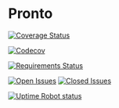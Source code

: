 # Pronto

[![Coverage Status](https://img.shields.io/coveralls/github/COS301-SE-2023/Pronto.svg?style=flat-square)](https://img.shields.io/codecov/c/github/COS301-SE-2023/Pronto)

[![Codecov](https://img.shields.io/codecov/c/github/COS301-SE-2023/Pronto.svg?style=flat-square)](https://codecov.io/gh/COS301-SE-2023/Pronto)

[![Requirements Status](https://requires.io/github/COS301-SE-2023/Pronto/requirements.svg?branch=frontend-dev)](https://requires.io/github/USER/REPO/requirements/?branch=BRANCH)

[![Open Issues](https://img.shields.io/github/issues/COS301-SE-2023/Pronto.svg?style=flat-square)](https://github.com/COS301-SE-2023/Pronto/issues)
[![Closed Issues](https://img.shields.io/github/issues-closed/COS301-SE-2023/Pronto.svg?style=flat-square)](https://github.com/COS301-SE-2023/Pronto/issues?q=is%3Aissue+is%3Aclosed)

[![Uptime Robot status](https://img.shields.io/uptimerobot/status/u2135698-118f69934ddb0d861f5fc068?style=flat-square)](https://uptimerobot.com/dashboard#778918918)
